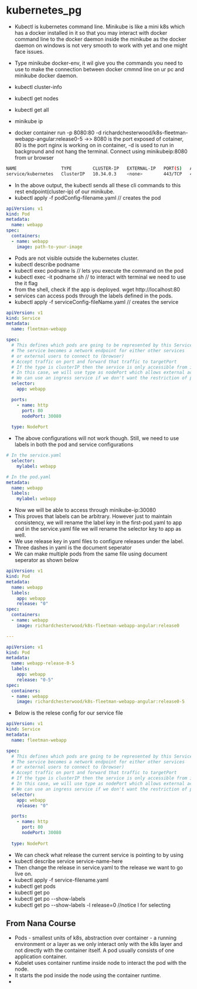 # kubernetes_pg

* Kubectl is kubernetes command line. Minikube is like a mini k8s which has a docker installed in it so that you may interact with docker command line to the docker daemon inside the minikube as the docker daemon on windows is not very smooth to work with yet and one might face issues.
* Type minikube docker-env, it wil give you the commands you need to use to make the connection between docker cmmnd line on ur pc and minikube docker daemon.

* kubectl cluster-info
* kubectl get nodes
* kubectl get all
* minikube ip
* docker container run -p 8080:80 -d richardchesterwood/k8s-fleetman-webapp-angular:release0-5 ->> 8080 is the port exposed of cotainer, 80 is the port nginx is working on in container, -d is used to run in background and not hang the terminal. Connect using minikubeip:8080 from ur browser
```sh
NAME                 TYPE        CLUSTER-IP   EXTERNAL-IP   PORT(S)   AGE
service/kubernetes   ClusterIP   10.34.0.3    <none>        443/TCP   46h
```
* In the above output, the kubectl sends all these cli commands to this rest endpoint(cluster-ip) of our minikube.
* kubectl apply -f podConfig-filename.yaml // creates the pod
```yaml
apiVersion: v1
kind: Pod
metadata: 
  name: webapp
spec:
  containers:
  - name: webapp
    image: path-to-your-image
```
* Pods are not visible outside the kubernetes cluster.
* kubectl describe podname
* kubectl exec podname ls // lets you execute the command on the pod
* kubectl exec -it podname sh // to interact with terminal we need to use the it flag
* from the shell, check if the app is deployed. wget http://localhost:80
* services can access pods through the labels defined in the pods.
* kubectl apply -f serviceConfig-fileName.yaml // creates the service
```yaml
apiVersion: v1
kind: Service
metadata:
  name: fleetman-webapp

spec:
  # This defines which pods are going to be represented by this Service
  # The service becomes a network endpoint for either other services
  # or external users to connect to (browser)
  # Accept traffic on port and forward that traffic to targetPort
  # If the type is clusterIP then the service is only accessible from inside the cluster and not by external things like browsers. Usecase - microservices
  # In this case, we will use type as nodePort which allows external access to the nodes. The nodePort value under ports should be greater than 30000 upto 32k
  # We can use an ingress service if we don't want the restriction of port numbers
  selector:
    app: webapp

  ports:
    - name: http
      port: 80
      nodePort: 30080
      
  type: NodePort
```
* The above configurations will not work though. Still, we need to use labels in both the pod and service configurations
```yaml
# In the service.yaml
  selector:
    mylabel: webapp

# In the pod.yaml
metadata: 
  name: webapp
  labels:
    mylabel: webapp
```
* Now we will be able to access through minikube-ip:30080
* This proves that labels can be arbitrary. However just to maintain consistency, we will rename the label key in the first-pod.yaml to app and in the service.yaml file we will rename the selector key to app as well.
* We use release key in yaml files to configure releases under the label.
* Three dashes in yaml is the document seperator
* We can make multiple pods from the same file using document seperator as shown below
```yaml
apiVersion: v1
kind: Pod
metadata: 
  name: webapp
  labels:
    app: webapp
    release: "0"
spec:
  containers:
  - name: webapp
    image: richardchesterwood/k8s-fleetman-webapp-angular:release0

---

apiVersion: v1
kind: Pod
metadata: 
  name: webapp-release-0-5
  labels:
    app: webapp
    release: "0-5"
spec:
  containers:
  - name: webapp
    image: richardchesterwood/k8s-fleetman-webapp-angular:release0-5

```
* Below is the relese config for our service file

```yml
apiVersion: v1
kind: Service
metadata:
  name: fleetman-webapp

spec:
  # This defines which pods are going to be represented by this Service
  # The service becomes a network endpoint for either other services
  # or external users to connect to (browser)
  # Accept traffic on port and forward that traffic to targetPort
  # If the type is clusterIP then the service is only accessible from inside the cluster and not by external things like browsers. Usecase - microservices
  # In this case, we will use type as nodePort which allows external access to the nodes. The nodePort value under ports should be greater than 30000
  # We can use an ingress service if we don't want the restriction of port numbers
  selector:
    app: webapp
    release: "0"

  ports:
    - name: http
      port: 80
      nodePort: 30080
      
  type: NodePort
```
* We can check what release the current service is pointing to by using 
* kubectl describe service service-name-here
* Then change the release in service.yaml to the release we want to go live on.
* kubectl apply -f service-filename.yaml
* kubectl get pods
* kubectl get po
* kubectl get po --show-labels
* kubectl get po --show-labels -l release=0 //notice l for selecting

## From Nana Course

* Pods - smallest units of k8s, abstraction over container - a running environment or a layer as we only interact only with the k8s layer and not directly with the container itself. A pod usually consists of one application container.
* Kubelet uses container runtime inside node to interact the pod with the node.
* It starts the pod inside the node using the container runtime.
* 
